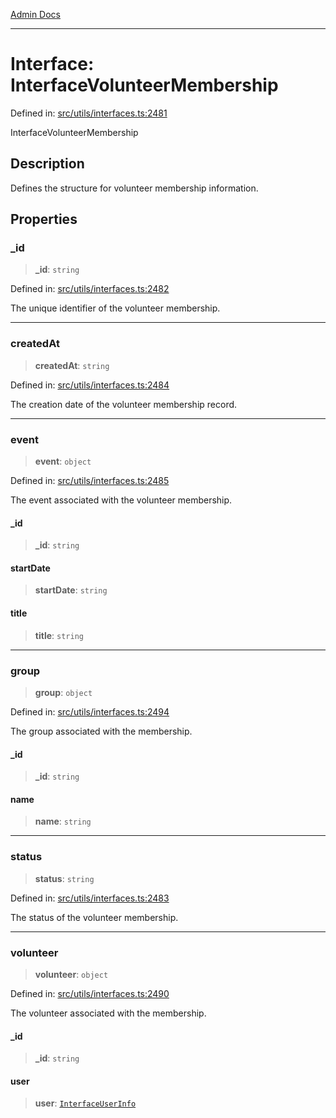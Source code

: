 [Admin Docs](/)

***

# Interface: InterfaceVolunteerMembership

Defined in: [src/utils/interfaces.ts:2481](https://github.com/PalisadoesFoundation/talawa-admin/blob/main/src/utils/interfaces.ts#L2481)

InterfaceVolunteerMembership

## Description

Defines the structure for volunteer membership information.

## Properties

### \_id

> **\_id**: `string`

Defined in: [src/utils/interfaces.ts:2482](https://github.com/PalisadoesFoundation/talawa-admin/blob/main/src/utils/interfaces.ts#L2482)

The unique identifier of the volunteer membership.

***

### createdAt

> **createdAt**: `string`

Defined in: [src/utils/interfaces.ts:2484](https://github.com/PalisadoesFoundation/talawa-admin/blob/main/src/utils/interfaces.ts#L2484)

The creation date of the volunteer membership record.

***

### event

> **event**: `object`

Defined in: [src/utils/interfaces.ts:2485](https://github.com/PalisadoesFoundation/talawa-admin/blob/main/src/utils/interfaces.ts#L2485)

The event associated with the volunteer membership.

#### \_id

> **\_id**: `string`

#### startDate

> **startDate**: `string`

#### title

> **title**: `string`

***

### group

> **group**: `object`

Defined in: [src/utils/interfaces.ts:2494](https://github.com/PalisadoesFoundation/talawa-admin/blob/main/src/utils/interfaces.ts#L2494)

The group associated with the membership.

#### \_id

> **\_id**: `string`

#### name

> **name**: `string`

***

### status

> **status**: `string`

Defined in: [src/utils/interfaces.ts:2483](https://github.com/PalisadoesFoundation/talawa-admin/blob/main/src/utils/interfaces.ts#L2483)

The status of the volunteer membership.

***

### volunteer

> **volunteer**: `object`

Defined in: [src/utils/interfaces.ts:2490](https://github.com/PalisadoesFoundation/talawa-admin/blob/main/src/utils/interfaces.ts#L2490)

The volunteer associated with the membership.

#### \_id

> **\_id**: `string`

#### user

> **user**: [`InterfaceUserInfo`](utils\interfaces\README\interfaces\InterfaceUserInfo.md)
